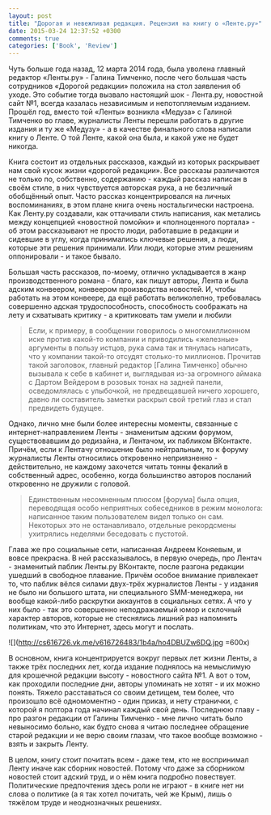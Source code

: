 ```yaml
---
layout: post
title: "Дорогая и невежливая редакция. Рецензия на книгу о «Ленте.ру»"
date: 2015-03-24 12:37:52 +0300
comments: true
categories: ['Book', 'Review']
---
```

Чуть больше года назад, 12 марта 2014 года, была уволена главный редактор «Ленты.ру» - Галина Тимченко, после чего большая часть сотрудников «Дорогой редакции» положила на стол заявления об уходе. Это событие тогда вызвало настоящий шок - Лента.ру, новостной сайт №1, всегда казалась независимым и непотопляемым изданием. Прошёл год, вместо той «Ленты» возникла «Медуза» с Галиной Тимченко во главе, журналисты Ленты перешли работать в другие издания и ту же «Медузу» - а в качестве финального слова написали книгу о Ленте. О той Ленте, какой она была, и какой уже не будет никогда.

<!-- more -->

Книга состоит из отдельных рассказов, каждый из которых раскрывает нам свой кусок жизни «дорогой редакции». Все рассказы различаются не только по, собственно, содержанию - каждый рассказ написан в своём стиле, в них чувствуется авторская рука, а не безличный обобщённый опыт. Часто рассказ концентрировался на личных воспоминаниях, в этом плане книга очень ностальгически настроена. Как Ленту.ру создавали, как оттачивали стиль написания, как метались между концепцией «новостной помойки» и «полноценного портала» - об этом рассказывают не просто люди, работавшие в редакции и сидевшие в углу, когда принимались ключевые решения, а люди, которые эти решения принимали. Или люди, которые этим решениям оппонировали - и такое бывало.

Большая часть рассказов, по-моему, отлично укладывается в жанр производственного романа - благо, как пишут авторы, Лента и была адским конвеером, конвеером производства новостей. И, чтобы работать на этом конвеере, да ещё работать великолепно, требовалась совершенно адская трудоспособность, способность соображать на лету и схватывать критику - а критиковать там умели и любили

> Если, к примеру, в сообщении говорилось о многомиллионном иске против какой-то компании и приводились «железные» аргументы в пользу истцов, рука сама так и тянулась написать, что у компании такой-то отсудят столько-то миллионов. Прочитав такой заголовок, главный редактор [Галина Тимченко] обычно вызывала к себе в кабинет и, выглядывая из-за огромного аймака с Дартом Вейдером в розовых тонах на задней панели, осведомлялась с улыбочкой, не предвещавшей ничего хорошего, давно ли составитель заметки раскрыл свой третий глаз и стал предвидеть будущее.

Однако, лично мне были более интересны моменты, связанные с интернет-направлением Ленты - знаменитым адским форумом, существовавшим до редизайна, и Лентачом, их пабликом ВКонтакте. Причём, если к Лентачу отношение было нейтральным, то к форуму журналисты Ленты относились откровенно неприязненно - действительно, не каждому захочется читать тонны фекалий в собственный адрес, особенно, когда большинство авторов посланий откровенно не дружили с головой.

>Единственным несомненным плюсом [форума] была опция, переводящая особо неприятных собеседников в режим монолога: написанное таким пользователем видел только он сам. Некоторых это не останавливало, отдельные рекордсмены ухитрялись неделями беседовать с пустотой.

Глава же про социальные сети, написанная Андреем Коняевым, и вовсе прекрасна. В ней рассказывалось, в первую очередь, про Лентач - знаменитый паблик Ленты.ру ВКонтакте, после разгона редакции ушедший в свободное плавание. Причём особое внимание привлекает то, что паблик вёлся силами двух-трёх журналистов Ленты - у издания не было ни большого штата, ни специального SMM-менеджера, ни вообще какой-либо раскрутки аккаунтов в социальных сетях. А что у них было - так это совершенно неподражаемый юмор и склочный характер авторов, которые не стеснялись лишний раз напомнить политикам, что это Интернет, здесь могут и послать.

![](http://cs616726.vk.me/v616726483/1b4a/ho4DBUZw6DQ.jpg =600x)

В основном, книга концентрируется вокруг первых лет жизни Ленты, а также трёх последних лет, когда издание поднялось на немыслимую для крошечной редакции высоту - новостного сайта №1. А вот о том, как проходили последние дни, авторы упоминать не хотят - и их можно понять. Тяжело расставаться со своим детищем, тем более, что произошло всё одномоментно - один приказ, и нету странички, с которой я полтора года начинал каждый свой день. Последнюю главу - про разгон редакции от Галины Тимченко - мне лично читать было невыносимо больно, как будто снова я читаю последнее обращение старой редакции и не верю своим глазам, что такое вообще возможно - взять и закрыть Ленту.

В целом, книгу стоит почитать всем - даже тем, кто не воспринимал Ленту иначе как сборник новостей. Потому что даже за сборником новостей стоит адский труд, и о нём книга подробно повествует. Политические предпочтения здесь роли не играют - в книге нет ни слова о политике (а я так хотел почитать, чей же Крым), лишь о тяжёлом труде и неоднозначных решениях.
